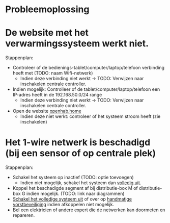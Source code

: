 # Probleemoplossing

# De website met het verwarmingssysteem werkt niet.
Stappenplan:
- Controleer of de bedienings-tablet/computer/laptop/telefoon verbinding heeft met (TODO: naam Wifi-netwerk)
  - Indien deze verbinding niet werkt -> TODO: Verwijzen naar inschakelen centrale controller.
- Indien mogelijk: Controlleer of de tablet/computer/laptop/telefoon een IP-adres heeft in de 192.168.50.0/24 range
  - Indien deze verbinding niet werkt -> TODO: Verwijzen naar inschakelen centrale controller.
- Open de website [openhab.home](http://openhab.home:8080)
  - Indien deze niet werkt: controleer of het systeem stroom heeft (zie inschakelen)

# Het 1-wire netwerk is beschadigd (bij een sensor of op centrale plek)
Stappenplan:
- Schakel het systeem op inactief (TODO: optie toevoegen)
  - Indien niet mogelijk, schakel het systeem dan [volledig uit](./uitschakelen.md).
- Koppel het beschadigde segment af bij distributie-box M of distributie-box G indien mogelijk. (TODO: link naar diagrammen)
- [Schakel het volledige systeem uit](./uitschakelen.md) of over op [handmatige vorstbeveiliging](./inschakelen.md) indien afkoppelen niet mogelijk.
- Bel een elektricien of andere expert die de netwerken kan doormeten en repareren.

